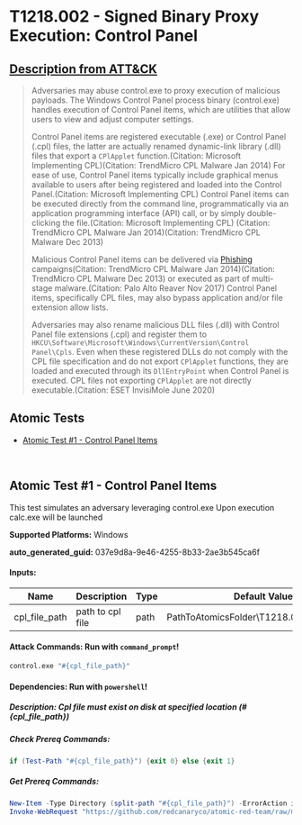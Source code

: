 # T1218.002 - Signed Binary Proxy Execution: Control Panel
## [Description from ATT&CK](https://attack.mitre.org/techniques/T1218/002)
<blockquote>

Adversaries may abuse control.exe to proxy execution of malicious payloads. The Windows Control Panel process binary (control.exe) handles execution of Control Panel items, which are utilities that allow users to view and adjust computer settings.

Control Panel items are registered executable (.exe) or Control Panel (.cpl) files, the latter are actually renamed dynamic-link library (.dll) files that export a <code>CPlApplet</code> function.(Citation: Microsoft Implementing CPL)(Citation: TrendMicro CPL Malware Jan 2014) For ease of use, Control Panel items typically include graphical menus available to users after being registered and loaded into the Control Panel.(Citation: Microsoft Implementing CPL) Control Panel items can be executed directly from the command line, programmatically via an application programming interface (API) call, or by simply double-clicking the file.(Citation: Microsoft Implementing CPL) (Citation: TrendMicro CPL Malware Jan 2014)(Citation: TrendMicro CPL Malware Dec 2013)

Malicious Control Panel items can be delivered via [Phishing](https://attack.mitre.org/techniques/T1566) campaigns(Citation: TrendMicro CPL Malware Jan 2014)(Citation: TrendMicro CPL Malware Dec 2013) or executed as part of multi-stage malware.(Citation: Palo Alto Reaver Nov 2017) Control Panel items, specifically CPL files, may also bypass application and/or file extension allow lists.

Adversaries may also rename malicious DLL files (.dll) with Control Panel file extensions (.cpl) and register them to <code>HKCU\Software\Microsoft\Windows\CurrentVersion\Control Panel\Cpls</code>. Even when these registered DLLs do not comply with the CPL file specification and do not export <code>CPlApplet</code> functions, they are loaded and executed through its <code>DllEntryPoint</code> when Control Panel is executed. CPL files not exporting <code>CPlApplet</code> are not directly executable.(Citation: ESET InvisiMole June 2020)

</blockquote>

## Atomic Tests

- [Atomic Test #1 - Control Panel Items](#atomic-test-1---control-panel-items)


<br/>

## Atomic Test #1 - Control Panel Items
This test simulates an adversary leveraging control.exe
Upon execution calc.exe will be launched

**Supported Platforms:** Windows


**auto_generated_guid:** 037e9d8a-9e46-4255-8b33-2ae3b545ca6f





#### Inputs:
| Name | Description | Type | Default Value |
|------|-------------|------|---------------|
| cpl_file_path | path to cpl file | path | PathToAtomicsFolder&#92;T1218.002&#92;bin&#92;calc.cpl|


#### Attack Commands: Run with `command_prompt`! 


```cmd
control.exe "#{cpl_file_path}"
```




#### Dependencies:  Run with `powershell`!
##### Description: Cpl file must exist on disk at specified location (#{cpl_file_path})
##### Check Prereq Commands:
```powershell
if (Test-Path "#{cpl_file_path}") {exit 0} else {exit 1}
```
##### Get Prereq Commands:
```powershell
New-Item -Type Directory (split-path "#{cpl_file_path}") -ErrorAction ignore | Out-Null
Invoke-WebRequest "https://github.com/redcanaryco/atomic-red-team/raw/master/atomics/T1218.002/bin/calc.cpl" -OutFile "#{cpl_file_path}"
```




<br/>

